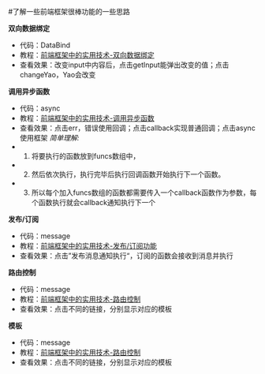 #了解一些前端框架很棒功能的一些思路

**双向数据绑定**
- 代码：DataBind
- 教程：[前端框架中的实用技术-双向数据绑定](http://hi.baidu.com/tang_guangyao/item/bb42dae08a12ce2e570f1d04)
- 查看效果：改变input中内容后，点击getInput能弹出改变的值；点击changeYao，Yao会改变


**调用异步函数**
- 代码：async
- 教程：[前端框架中的实用技术-调用异步函数](http://hi.baidu.com/tang_guangyao/item/d417f960e0d688346995e6c7)
- 查看效果：点击err，错误使用回调；点击callback实现普通回调；点击async使用框架
*简单理解:*
- 1. 将要执行的函数放到funcs数组中，
- 2. 然后依次执行，执行完毕后执行回调函数开始执行下一个函数。
- 3. 所以每个加入funcs数组的函数都需要传入一个callback函数作为参数，每个函数执行就会callback通知执行下一个

**发布/订阅**
- 代码：message
- 教程：[前端框架中的实用技术-发布/订阅功能](http://hi.baidu.com/tang_guangyao/item/0edc4ed3e2e556d692a974d2)
- 查看效果：点击”发布消息通知执行“，订阅的函数会接收到消息并执行


**路由控制**
- 代码：message
- 教程：[前端框架中的实用技术-路由控制](http://hi.baidu.com/tang_guangyao/item/74e2ec041fbe28a13d42e23b)
- 查看效果：点击不同的链接，分别显示对应的模板

**模板**
- 代码：message
- 教程：[前端框架中的实用技术-路由控制](http://hi.baidu.com/tang_guangyao/item/74e2ec041fbe28a13d42e23b)
- 查看效果：点击不同的链接，分别显示对应的模板